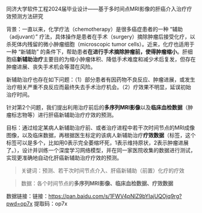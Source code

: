 同济大学软件工程2024届毕业设计——基于多时间点MRI影像的肝癌介入治疗疗效预测方法研究



背景：一直以来，化学疗法（chemotherapy）是很多癌症患者的一种 “辅助（adjuvant）” 疗法，具体操作是患者在手术（surgery）摘除肿瘤后接受化疗，以杀死体内残留的微小肿瘤细胞（microscopic tumor cells）。近来，化疗也适用于一种 “新辅助” 的条件下，帮助患者**在进行手术摘除肿瘤前，使得肿瘤缩小**。肝细胞癌**新辅助治疗**主要目的为缩小肿瘤体积、降低手术难度和减少术后复发，但存在肿瘤进展、丧失手术机会等潜在风险。

新辅助治疗也存在如下问题：（1）部分患者有因药物不良反应、肿瘤进展，或发生治疗相关严重不良反应而最终失去手术治疗机会。（2）疗效果不明显，延误初始治疗时间。

针对第2个问题，我们提出利用治疗前后的**多序列MRI影像**以及**临床血检数据**（肿瘤标志物等）进行肝癌新辅助治疗疗效的预测。

目标：通过给定某病人新辅助治疗前、或者治疗进程中若干次时间节点的MRI成像图像，以及临床数据，再根据医生标定的该病人新辅助治疗**疗效数据**（标签，这个标签可以是多个，比如用0表示完全萎缩坏死，1表示维持原状，2表示肿瘤进展了。），设计并训练一个深度学习网络模型，并在同一家医院收集的数据进行测试，实现更准确地自动化肝癌新辅助治疗疗效的预测。

> 关键词：预测、若干次时间节点介入、肝癌新辅助（前置）化疗的疗效

> 数据：各个时间节点的**多序列MRI影像、临床血检数据、疗效数据**


数据链接：链接：https://pan.baidu.com/s/1FWV4pNIZ9bYIajUQOjq9rg?pwd=op7x 
提取码：op7x 
